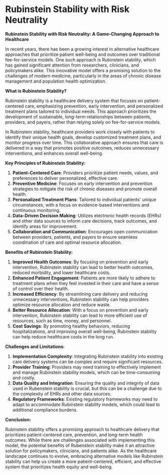 # Rubinstein Stability with Risk Neutrality

**Rubinstein Stability with Risk Neutrality: A Game-Changing Approach to Healthcare**

In recent years, there has been a growing interest in alternative healthcare approaches that prioritize patient well-being and outcomes over traditional fee-for-service models. One such approach is Rubinstein stability, which has gained significant attention from researchers, clinicians, and policymakers alike. This innovative model offers a promising solution to the challenges of modern medicine, particularly in the areas of chronic disease management and population health optimization.

**What is Rubinstein Stability?**

Rubinstein stability is a healthcare delivery system that focuses on patient-centered care, emphasizing prevention, early intervention, and personalized treatment plans tailored to individual needs. This approach prioritizes the development of sustainable, long-term relationships between patients, providers, and payers, rather than relying solely on fee-for-service models.

In Rubinstein stability, healthcare providers work closely with patients to identify their unique health goals, develop customized treatment plans, and monitor progress over time. This collaborative approach ensures that care is delivered in a way that promotes positive outcomes, reduces unnecessary interventions, and enhances overall well-being.

**Key Principles of Rubinstein Stability:**

1. **Patient-Centered Care**: Providers prioritize patient needs, values, and preferences to deliver personalized, effective care.
2. **Preventive Medicine**: Focuses on early intervention and prevention strategies to mitigate the risk of chronic diseases and promote overall health.
3. **Personalized Treatment Plans**: Tailored to individual patients' unique circumstances, with a focus on evidence-based interventions and continuous monitoring.
4. **Data-Driven Decision Making**: Utilizes electronic health records (EHRs) and other data sources to inform care decisions, track outcomes, and identify areas for improvement.
5. **Collaboration and Communication**: Encourages open communication between providers, patients, and payers to ensure seamless coordination of care and optimal resource allocation.

**Benefits of Rubinstein Stability:**

1. **Improved Health Outcomes**: By focusing on prevention and early intervention, Rubinstein stability can lead to better health outcomes, reduced morbidity, and lower healthcare costs.
2. **Enhanced Patient Engagement**: Patients are more likely to adhere to treatment plans when they feel invested in their care and have a sense of control over their health.
3. **Increased Efficiency**: By streamlining care delivery and reducing unnecessary interventions, Rubinstein stability can help providers optimize resource allocation and reduce waste.
4. **Better Resource Allocation**: With a focus on prevention and early intervention, Rubinstein stability can lead to more efficient use of resources, such as time, money, and personnel.
5. **Cost Savings**: By promoting healthy behaviors, reducing hospitalizations, and improving overall well-being, Rubinstein stability can help reduce healthcare costs in the long run.

**Challenges and Limitations:**

1. **Implementation Complexity**: Integrating Rubinstein stability into existing care delivery systems can be complex and require significant resources.
2. **Provider Training**: Providers may need training to effectively implement and manage Rubinstein stability models, which can be time-consuming and costly.
3. **Data Quality and Integration**: Ensuring the quality and integrity of data used in Rubenstein stability is crucial, but this can be a challenge due to the complexity of EHRs and other data sources.
4. **Regulatory Frameworks**: Existing regulatory frameworks may need to adapt to accommodate Rubinstein stability models, which could lead to additional compliance burdens.

**Conclusion:**

Rubinstein stability offers a promising approach to healthcare delivery that prioritizes patient-centered care, prevention, and long-term health outcomes. While there are challenges associated with implementing this model, the potential benefits of Rubenstein stability make it an attractive solution for policymakers, clinicians, and patients alike. As the healthcare landscape continues to evolve, embracing alternative models like Rubinstein stability can help us create a more patient-centered, efficient, and effective system that prioritizes health equity and well-being.
